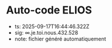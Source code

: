 # Auto-code ELIOS
- ts: 2025-09-17T16:44:46.322Z
- sig: ∞.je.toi.nous.432.528
- note: fichier généré automatiquement